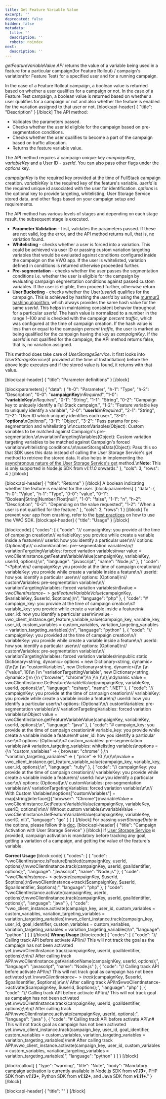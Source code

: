 ```yaml
---
title: Get Feature Variable Value
excerpt: ''
deprecated: false
hidden: false
metadata:
  title: ''
  description: ''
  robots: noindex
next:
  description: ''
---
```

*getFeatureVariableValue API* returns the value of a variable being used in a feature for a particular campaign(for Feature Rollout) / campaign's variation(for Feature Test) for a specified user and for a running campaign.

In the case of a Feature Rollout campaign, a boolean value is returned based on whether a user qualifies for a campaign or not.
In the case of a Feature Test campaign, a boolean value is returned based on whether a user qualifies for a campaign or not and also whether the feature is enabled for the variation assigned to that user or not.
[block:api-header]
{
  "title": "Description"
}
[/block]
The API method:
  * Validates the parameters passed.
  * Checks whether the user id eligible for the campaign based on pre-segmentation conditions.
  * Checks whether the user qualifies to become a part of the campaign based on traffic allocation.
  * Returns the feature variable value.


The API method requires a campaign unique-key *campaignKey*, *variableKey* and a User ID - *userId*. You can also pass other flags under the *options* key.

*campaignKey* is the required key provided at the time of FullStack campaign creation.
*variableKey* is the required key of the feature's variable.
*userId* is the required unique id associated with the user for identification.
*options* is the optional key to provide targeting, whitelisting, User Storage Service stored data, and other flags based on your campaign setup and requirements.

The API method has various levels of stages and depending on each stage result, the subsequent stage is executed.

  * **Parameter Validation** - first, validates the parameters passed. If these are not valid, log the error, and the API method returns null, that is, no variation found.
  * **Whitelisting** - checks whether a user is forced into a variation. This could be achieved via user ID or passing custom variation targeting variables that would be evaluated against conditions configured inside the campaign on the VWO app. If the user is whitelisted, variation defined in conditions is returned otherwise proceeded further.
  * **Pre-segmentation** - checks whether the user passes the segmentation conditions i.e. whether the user is eligible for the campaign by evaluating campaign segmentation conditions against passed custom variables. If the user is eligible, then proceed further, otherwise return.
  * **User Bucketing** - checks whether the User(*userId*) qualifies for the campaign. This is achieved by hashing the *userId* by using the [murmur3 hashing algorithm](https://en.wikipedia.org/wiki/MurmurHash), which always provides the same hash value for the same *userId*. This helps in maintaining consistent behavior throughout for a particular *userId*. The hash value is normalized to a number in the range 1–100 and is checked with the campaign *percent traffic*, which was configured at the time of campaign creation. If the hash value is less than or equal to the campaign *percent traffic*, the user is marked as being qualified for the campaign having the key as *campaignKey*. If the *userId* is not qualified for the campaign, the API method returns false, that is, no variation assigned.

This method does take care of *UserStorageService*. It first looks into *UserStorageService*(if provided at the time of Instantiation) before the above logic executes and if the stored value is found, it returns with that value.


[block:api-header]
{
  "title": "Parameter definitions"
}
[/block]

[block:parameters]
{
  "data": {
    "h-0": "Parameter",
    "h-1": "Type",
    "h-2": "Description",
    "0-0": "**campaignKey**\n*Required*",
    "1-0": "**variableKey**\n*Required*",
    "0-1": "String",
    "1-1": "String",
    "0-2": "Campaign key to uniquely identify a FullStack campaign.",
    "1-2": "Feature variable key to uniquely identify a variable",
    "2-0": "**userId**\n*Required*",
    "2-1": "String",
    "2-2": "User ID which uniquely identifies each user.",
    "3-0": "**options**\n*Optional*",
    "3-1": "Object",
    "3-2": "Pass params for pre-segmentation and whitelisting \n\ncustomVariables(Object): Custom variables to be matched  against Campaign's pre-segmentation.\n\nvariationTargetingVariables(Object): Custom variation targeting variables to be matched  against Campaign's forced variation/whitelisting conditions.\n\nuserStorageData(Object): Pass this so that SDK uses this data instead of calling the User Storage Service's *get* method to retrieve the stored data. It also helps in implementing the [asynchronous nature of the User Storage Service's get](https://developers.vwo.com/reference#fullstack-is-user-storage-service-synchronous-or-asynchronous) method.\n**Note**: This is only supported in Node.js SDK from *v1.11.0* onwards."
  },
  "cols": 3,
  "rows": 4
}
[/block]

[block:api-header]
{
  "title": "Returns"
}
[/block]
A boolean indicating whether the feature is enabled for the user.
[block:parameters]
{
  "data": {
    "h-0": "Value",
    "h-1": "Type",
    "0-0": "value",
    "0-1": "Boolean|String|Number|Float|null",
    "1-0": "false",
    "1-1": "n",
    "h-2": "Description",
    "0-2": "Depending on the value requested",
    "1-2": "When a user is not qualified for the feature."
  },
  "cols": 3,
  "rows": 1
}
[/block]
To prevent your app from crashing, refer to the [best practices](https://developers.vwo.com/reference#fullstack-best-practices) on how to use the VWO SDK.
[block:api-header]
{
  "title": "Usage"
}
[/block]

[block:code]
{
  "codes": [
    {
      "code": "// campaignKey: you provide at the time of campaign creation\n// variableKey: you provide while create a variable inside a feature\n// userId: how you identify a particular user\n// options: (Optional)\n//   customVariables: pre-segmentation variables\n//   variationTargetingVariables: forced variation variables\nvar value = vwoClientInstance.getFeatureVariableValue(campaignKey, variableKey, userId, options);\n",
      "language": "javascript",
      "name": "Node.js"
    },
    {
      "code": "<?php\n\n// campaignKey: you provide at the time of campaign creation\n// variableKey: you provide while create a variable inside a feature\n// userId: how you identify a particular user\n// options: (Optional)\n//   customVariables: pre-segmentation variables\n//   variationTargetingVariables: forced variation variables\n$value = $vwoClientInstance->getFeatureVariableValue($campaignKey, $variableKey, $userId, $options);\n",
      "language": "php"
    },
    {
      "code": "# campaign_key: you provide at the time of campaign creation\n# variable_key: you provide while create a variable inside a feature\n# user_id: how you identify a particular user\n\nvalue = vwo_client_instance.get_feature_variable_value(campaign_key, variable_key, user_id, custom_variables = custom_variables, variation_targeting_variables = variation_targeting_variables);\n",
      "language": "python"
    },
    {
      "code": "// campaignKey: you provided at the time of campaign creation\n// variableKey: you provide while create a variable inside a feature\n// userId: how you identify a particular user\n// options: (Optional)\n//   customVariables: pre-segmentation variables\n//   variationTargetingVariables: forced variation variables\n\npublic static Dictionary<string, dynamic> options = new Dictionary<string, dynamic>()\n{\n    {\n        \"customVariables\", new Dictionary<string, dynamic>()\n        {\n            {\"value\", 10}\n        }\n        \"variationTargettingVariable\", new Dictionary<string, dynamic>()\n        {\n            {\"browser\", \"chrome\"}\n        }\n    }\n};\ndynamic value = vwoClientInstance.GetFeatureVariableValue(campaignKey, variableKey, userId, options);\n",
      "language": "csharp",
      "name": ".NET"
    },
    {
      "code": "// campaignKey: you provide at the time of campaign creation\n// variableKey: you provide while create a variable inside a feature\n// userId: how you identify a particular user\n// options: (Optional)\n//   customVariables: pre-segmentation variables\n//   variationTargetingVariables: forced variation variables\nObject value = vwoClientInstance.getFeatureVariableValue(campaignKey, variableKey, userId, options);\n",
      "language": "java"
    },
    {
      "code": "# campaign_key: you provide at the time of campaign creation\n# variable_key: you provide while create a variable inside a feature\n# user_id: how you identify a particular user\n# options: (Optional)\n#   custom_variables: pre-segmentation variables\n#   variation_targeting_variables: whitelisting variables\noptions = {\n  \"custom_variables\" => { browser: \"chrome\" },\n  \"variation_targeting_variables\" => { \"price\" => 10  }\n}\n\nvalue = vwo_client_instance.get_feature_variable_value(campaign_key, variable_key, user_id, options);\n",
      "language": "ruby"
    },
    {
      "code": "// campaignKey: you provide at the time of campaign creation\n// variableKey: you provide while create a variable inside a feature\n// userId: how you identify a particular user\n// options: (Optional)\n//   customVariables: pre-segmentation variables\n//   variationTargetingVariables: forced variation variables\n\n// With Custom Variables\noptions[\"customVariables\"] = map[string]interface{}{\"browser\": \"Chrome\"}\nvariableValue = vwoClientInstance.GetFeatureVariableValue(campaignKey, variableKey, userID, options)\n\n// Without custom variables\nvariableValue = vwoClientInstance.GetFeatureVariableValue(campaignKey, variableKey, userID, nil)",
      "language": "go"
    }
  ]
}
[/block]
For passing *userStorageData* in the options, please follow this [doc](https://developers.vwo.com/reference#fullstack-is-user-storage-service-synchronous-or-asynchronous).
[block:api-header]
{
  "title": "Campaign Activation with User Storage Service"
}
[/block]
If [User Storage Service](https://developers.vwo.com/reference#fullstack-sdk-customization-implement-a-user-storage-service) is provided, campaign activation is mandatory before tracking any goal, getting a variation of a campaign, and getting the value of the feature's variable.

**Correct Usage**
[block:code]
{
  "codes": [
    {
      "code": "vwoClientInstance.isFeatureEnabled(campaignKey, userId, options);\nvwoClientInstance.track(campaignKey, userId, goalIdentifier, options);",
      "language": "javascript",
      "name": "Node.js"
    },
    {
      "code": "$vwoClientInstance->activate($campaignKey, $userId, $options);\n$vwoClientInstance->track($campaignKey, $userId, $goalIdentifier, $options);",
      "language": "php"
    },
    {
      "code": "vwoClientInstance.activate(campaignKey, userId, options);\nvwoClientInstance.track(campaignKey, userId, goalIdentifier, options);",
      "language": "java"
    },
    {
      "code": "vwo_client_instance.activate(campaign_key, user_id, custom_variables = custom_variables, variation_targeting_variables = variation_targeting_variables)\nvwo_client_instance.track(campaign_key, user_id, goal_identifier, custom_variables = custom_variables, variation_targeting_variables = variation_targeting_variables)\n",
      "language": "python"
    }
  ]
}
[/block]
**Wrong Usage**
[block:code]
{
  "codes": [
    {
      "code": "// Calling track API before activate API\n// This will not track the goal as the campaign has not been activated yet.\nvwoClientInstance.track(campaignKey, userId, goalIdentifier, options);\n\n// After calling track APi\nvwoClientInstance.getVariationName(campaignKey, userId, options);",
      "language": "javascript",
      "name": "Node.js"
    },
    {
      "code": "// Calling track API before activate API\n// This will not track goal as campaign has not been activated yet.\n$vwoClientInstance->track($campaignKey, $userId, $goalIdentifier, $options);\n\n// After calling track APi\n$vwoClientInstance->activate($campaignKey, $userId, $options);",
      "language": "php"
    },
    {
      "code": "// Calling track API before activate API\n// This will not track goal as campaign has not been activated yet.\nvwoClientInstance.track(campaignKey, userId, goalIdentifier, options);\n\n// After calling track APi\nvwoClientInstance.activate(campaignKey, userId, options);",
      "language": "java"
    },
    {
      "code": "# Calling track API before activate API\n# This will not track goal as campaign has not been activated yet.\nvwo_client_instance.track(campaign_key, user_id, goal_identifier, custom_variables = custom_variables, variation_targeting_variables = variation_targeting_variables)\n\n# After calling track API\nvwo_client_instance.activate(campaign_key, user_id, custom_variables = custom_variables, variation_targeting_variables = variation_targeting_variables)",
      "language": "python"
    }
  ]
}
[/block]

[block:callout]
{
  "type": "warning",
  "title": "Note",
  "body": "Mandatory campaign activation is currently available in Node.js SDK from ***v1.13+***, PHP SDK from ***v1.13+***, Python SDK from ***v1.12+***, and Java SDK from ***v1.11+***."
}
[/block]

[block:api-header]
{
  "title": ""
}
[/block]